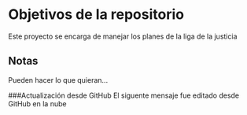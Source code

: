 # Objetivos de la repositorio

Este proyecto se encarga de manejar los planes de la liga de la justicia


## Notas
Pueden hacer lo que quieran...

###Actualización desde GitHub
El siguente mensaje fue editado desde GitHub en la nube
